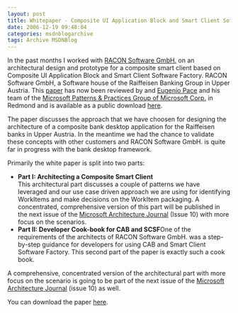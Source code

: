 ```yaml
---
layout: post
title: Whitepaper - Composite UI Application Block and Smart Client Software Factory in the real world
date: 2006-12-19 09:48:04
categories: msdnblogarchive
tags: Archive MSDNBlog
---
```


In the past months I worked with [RACON Software GmbH.](http://www.racon.at/ "RACON") on an architectural design and prototype for a composite smart client based on Composite UI Application Block and Smart Client Software Factory. RACON Software GmbH, a Software house of the Raiffeisen Banking Group in Upper Austria. This [paper](https://github.com/mszcool/oldmsdnblogarchive/blob/master/media/2007-05-compositeappsracon.pdf "Whitepaper") has now been reviewed by and [Eugenio Pace](http://blogs.msdn.com/eugeniop/archive/2006/12/14/cab-smart-client-software-factory-real-world-experiences.aspx "Eugeniop") and his team of the [Microsoft Patterns & Practices Group of Microsoft Corp.](http://msdn.microsoft.com/practices/ "Patterns and Practices") in Redmond and is available as a public download [here](https://github.com/mszcool/oldmsdnblogarchive/blob/master/media/2007-05-compositeappsracon.pdf "RACON GmbH. Whitepaper").

 The paper discusses the approach that we have choosen for designing the architecture of a composite bank desktop application for the Raiffeisen banks in Upper Austria. In the meantime we had the chance to validate these concepts with other customers and RACON Software GmbH. is quite far in progress with the bank desktop framework.

 Primarily the white paper is split into two parts:

 * **Part I: Architecting a Composite Smart Client**  
This architectural part discusses a couple of patterns we have leveraged and our use case driven approach we are using for identifying WorkItems and make decisions on the WorkItem packaging. A concentrated, comprehensive version of this part will be published in the next issue of the [Microsoft Architecture Journal](http://www.architecturejournal.net/ "Architecture Journal") (Issue 10) with more focus on the scenarios.
* **Part II: Developer Cook-book for CAB and SCSF**One of the requirements of the architects of RACON Software GmbH. was a step-by-step guidance for developers for using CAB and Smart Client Software Factory. This second part of the paper is exactly such a cook book.

 A comprehensive, concentrated version of the architectural part with more focus on the scenario is going to be part of the next issue of the [Microsoft Architecture Journal](http://www.architecturejournal.net/ "Architecture Journal") (issue 10) as well.

 You can download the paper [here](https://github.com/mszcool/oldmsdnblogarchive/blob/master/media/2007-05-compositeappsracon.pdf "Whitepaper").


